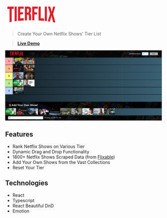 <img src="public/assets/images/title.png" style="width: 168px; height: 70px"/>

> Create Your Own Netflix Shows' Tier List

> [**Live Demo**](https://tierflix.netlify.app/)

![](./demo.png)

## Features

- Rank Netflix Shows on Various Tier
- Dynamic Drag and Drop Functionality
- 1800+ Netflix Shows Scraped Data (from [Flixable](https://flixable.com/))
- Add Your Own Shows from the Vast Collections
- Reset Your Tier

## Technologies

- React
- Typescript
- React Beautiful DnD
- Emotion
